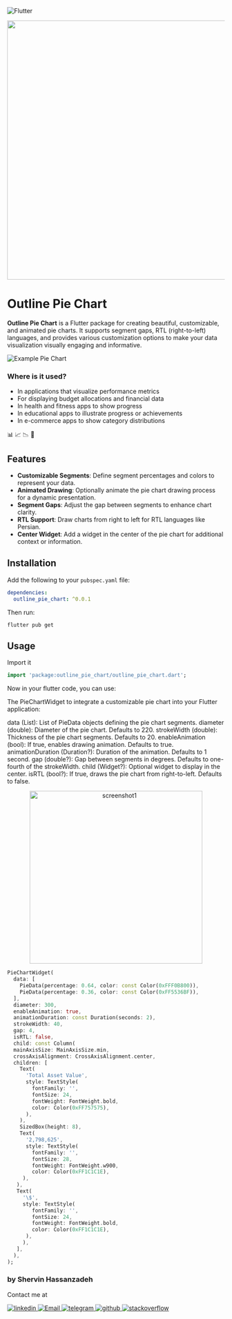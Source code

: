<img alt="Flutter" src="https://img.shields.io/badge/Flutter-075898?style=flat-squar&logo=flutter&logoColor=white"/>

<p align="center">
  <img src="https://github.com/shervin-h/outline_pie_chart/blob/main/assets/demo.gif?raw=true" height="600">
</p>

# Outline Pie Chart

**Outline Pie Chart** is a Flutter package for creating beautiful, customizable, and animated pie charts. It supports segment gaps, RTL (right-to-left) languages, and provides various customization options to make your data visualization visually engaging and informative.

![Example Pie Chart](https://via.placeholder.com/600x400.png?text=Pie+Chart+Example)

### Where is it used?

- In applications that visualize performance metrics
- For displaying budget allocations and financial data
- In health and fitness apps to show progress
- In educational apps to illustrate progress or achievements
- In e-commerce apps to show category distributions

📊 📈 📉 🏅

## Features

- **Customizable Segments**: Define segment percentages and colors to represent your data.
- **Animated Drawing**: Optionally animate the pie chart drawing process for a dynamic presentation.
- **Segment Gaps**: Adjust the gap between segments to enhance chart clarity.
- **RTL Support**: Draw charts from right to left for RTL languages like Persian.
- **Center Widget**: Add a widget in the center of the pie chart for additional context or information.

## Installation

Add the following to your `pubspec.yaml` file:

```yaml
dependencies:
  outline_pie_chart: ^0.0.1
```

Then run:

```
flutter pub get
```

## Usage

Import it

```dart
import 'package:outline_pie_chart/outline_pie_chart.dart';
```

Now in your flutter code, you can use:

The PieChartWidget to integrate a customizable pie chart into your Flutter application:

data (List<PieData>): List of PieData objects defining the pie chart segments.
diameter (double): Diameter of the pie chart. Defaults to 220.
strokeWidth (double): Thickness of the pie chart segments. Defaults to 20.
enableAnimation (bool): If true, enables drawing animation. Defaults to true.
animationDuration (Duration?): Duration of the animation. Defaults to 1 second.
gap (double?): Gap between segments in degrees. Defaults to one-fourth of the strokeWidth.
child (Widget?): Optional widget to display in the center.
isRTL (bool?): If true, draws the pie chart from right-to-left. Defaults to false.



<p align="center">
    <img alt="screenshot1" src="https://github.com/shervin-h/outline_pie_chart/blob/main/assets/Screenshot2.png?raw=true" height="400">
</p>

```dart
PieChartWidget(
  data: [
    PieData(percentage: 0.64, color: const Color(0xFFF0B800)),
    PieData(percentage: 0.36, color: const Color(0xFF5536BF)),
  ],
  diameter: 300,
  enableAnimation: true,
  animationDuration: const Duration(seconds: 2),
  strokeWidth: 40,
  gap: 4,
  isRTL: false,
  child: const Column(
  mainAxisSize: MainAxisSize.min,
  crossAxisAlignment: CrossAxisAlignment.center,
  children: [
    Text(
      'Total Asset Value',
      style: TextStyle(
        fontFamily: '',
        fontSize: 24,
        fontWeight: FontWeight.bold,
        color: Color(0xFF757575),
      ),
    ),
    SizedBox(height: 8),
    Text(
      '2,798,625',
      style: TextStyle(
        fontFamily: '',
        fontSize: 28,
        fontWeight: FontWeight.w900,
        color: Color(0xFF1C1C1E),
     ),
   ),
   Text(
     '\$',
     style: TextStyle(
        fontFamily: '',
        fontSize: 24,
        fontWeight: FontWeight.bold,
        color: Color(0xFF1C1C1E),
      ),
     ),
   ],
  ),
);
```

### by Shervin Hassanzadeh

Contact me at
<br>

  <a href="https://www.linkedin.com/in/shervin-hassanzadeh/">
    <img alt="linkedin" src="https://img.shields.io/badge/linkedin-0077B5.svg?style=flat-squar&logo=linkedin&logoColor=white"/>
  </a>
  <a href="mailto:shervin.hz07@gmail.com">
    <img alt="Email" src="https://img.shields.io/badge/Email-D14836?style=flat-squar&logo=gmail&logoColor=white"/>
  </a>
  <a href="https://t.me/shervin_hz07">
    <img alt="telegram" src="https://img.shields.io/badge/Telegram-2B9FD1?style=flat-squar&logo=telegram&logoColor=white" />
  </a>
  <a href="https://github.com/shervin-h">
    <img alt="github" src="https://img.shields.io/badge/github-121011.svg?style=flat-squar&logo=github&logoColor=white"/>
  </a>
  <a href="https://stackoverflow.com/users/13066224/shervin">
    <img alt="stackoverflow" src="https://img.shields.io/badge/Stackoverflow-ef8236?style=flat-squar&logo=stackoverflow&logoColor=white" />
  </a>

<br>